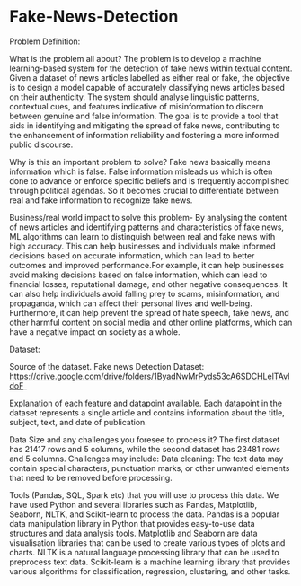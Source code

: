 # Fake-News-Detection

Problem Definition:

What is the problem all about?
The problem is to develop a machine learning-based system for the detection of fake news
within textual content. Given a dataset of news articles labelled as either real or fake, the
objective is to design a model capable of accurately classifying news articles based on their
authenticity. The system should analyse linguistic patterns, contextual cues, and features
indicative of misinformation to discern between genuine and false information. The goal is to
provide a tool that aids in identifying and mitigating the spread of fake news, contributing to
the enhancement of information reliability and fostering a more informed public discourse.

Why is this an important problem to solve?
Fake news basically means information which is false. False information misleads us which is often done to advance or enforce specific beliefs and is frequently accomplished through political agendas. So it becomes crucial to differentiate between real and fake information to recognize fake news.
 
Business/real world impact to solve this problem-
By analysing the content of news articles and identifying patterns and characteristics of fake news, ML algorithms can learn to distinguish between real and fake news with high accuracy. This can help businesses and individuals make informed decisions based on accurate information, which can lead to better outcomes and improved performance.For example, it can help businesses avoid making decisions based on false information, which can lead to financial losses, reputational damage, and other negative consequences. It can also help individuals avoid falling prey to scams, misinformation, and propaganda, which can affect their personal lives and well-being. Furthermore, it can help prevent the spread of hate speech, fake news, and other harmful content on social media and other online platforms, which can have a negative impact on society as a whole.

Dataset:

Source of the dataset.
Fake news Detection Dataset: https://drive.google.com/drive/folders/1ByadNwMrPyds53cA6SDCHLelTAvIdoF_

Explanation of each feature and datapoint available.
Each datapoint in the dataset represents a single article and contains information about the title, subject, text, and date of publication.

Data Size and any challenges you foresee to process it?
The first dataset has 21417 rows and 5 columns, while the second dataset has 23481 rows and 5 columns.
Challenges may include:
Data cleaning: The text data may contain special characters, punctuation marks, or other unwanted elements that need to be removed before processing.


Tools (Pandas, SQL, Spark etc) that you will use to process this data.
We have used Python and several libraries such as Pandas, Matplotlib, Seaborn, NLTK, and Scikit-learn to process the data. 
Pandas is a popular data manipulation library in Python that provides easy-to-use data structures and data analysis tools. 
Matplotlib and Seaborn are data visualisation libraries that can be used to create various types of plots and charts. 
NLTK is a natural language processing library that can be used to preprocess text data. Scikit-learn is a machine learning library that provides various algorithms for classification, regression, clustering, and other tasks.
